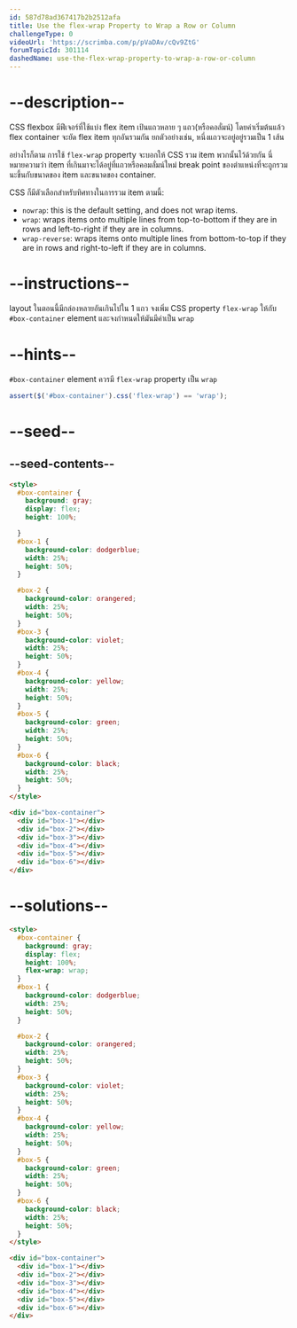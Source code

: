 ```yaml
---
id: 587d78ad367417b2b2512afa
title: Use the flex-wrap Property to Wrap a Row or Column
challengeType: 0
videoUrl: 'https://scrimba.com/p/pVaDAv/cQv9ZtG'
forumTopicId: 301114
dashedName: use-the-flex-wrap-property-to-wrap-a-row-or-column
---
```


# --description--

CSS flexbox มีฟีเจอร์ที่ใช้แบ่ง flex item เป้นแถวหลาย ๆ แถว(หรือคอลั่มน์) 
โดยค่าเริ่มต้นแล้ว flex container จะยัด flex item ทุกอันรวมกัน
ยกตัวอย่างเช่น, หนึ่งแถวจะอยู่อยู่รวมเป็น 1 เส้น

อย่างไรก็ตาม การใช้ `flex-wrap` property จะบอกให้ CSS รวม item พวกนั้นไว้ด้วยกัน
นี่หมายความว่า item ที่เกินมาจะได้อยู่ที่แถวหรือคอมลั่มน์ใหม่
break point ของตำแหน่งที่จะถูกรวมนะขึ้นกับขนาดของ item และขนาดของ container.

CSS ก็มีตัวเลือกสำหรับทิศทางในการรวม item ตามนี้:

<ul><li><code>nowrap</code>: this is the default setting, and does not wrap items.</li><li><code>wrap</code>: wraps items onto multiple lines from top-to-bottom if they are in rows and left-to-right if they are in columns.</li><li><code>wrap-reverse</code>: wraps items onto multiple lines from bottom-to-top if they are in rows and right-to-left if they are in columns.</li></ul>

# --instructions--

layout ในตอนนี้มีกล่องหลายอันเกินไปใน 1 แถว
จงเพิ่ม CSS property `flex-wrap` ให้กับ `#box-container` element
และจงกำหนดให้มันมีค่าเป็น `wrap`

# --hints--

`#box-container` element ควรมี `flex-wrap` property เป็น `wrap`

```js
assert($('#box-container').css('flex-wrap') == 'wrap');
```

# --seed--

## --seed-contents--

```html
<style>
  #box-container {
    background: gray;
    display: flex;
    height: 100%;

  }
  #box-1 {
    background-color: dodgerblue;
    width: 25%;
    height: 50%;
  }

  #box-2 {
    background-color: orangered;
    width: 25%;
    height: 50%;
  }
  #box-3 {
    background-color: violet;
    width: 25%;
    height: 50%;
  }
  #box-4 {
    background-color: yellow;
    width: 25%;
    height: 50%;
  }
  #box-5 {
    background-color: green;
    width: 25%;
    height: 50%;
  }
  #box-6 {
    background-color: black;
    width: 25%;
    height: 50%;
  }
</style>

<div id="box-container">
  <div id="box-1"></div>
  <div id="box-2"></div>
  <div id="box-3"></div>
  <div id="box-4"></div>
  <div id="box-5"></div>
  <div id="box-6"></div>
</div>
```

# --solutions--

```html
<style>
  #box-container {
    background: gray;
    display: flex;
    height: 100%;
    flex-wrap: wrap;
  }
  #box-1 {
    background-color: dodgerblue;
    width: 25%;
    height: 50%;
  }

  #box-2 {
    background-color: orangered;
    width: 25%;
    height: 50%;
  }
  #box-3 {
    background-color: violet;
    width: 25%;
    height: 50%;
  }
  #box-4 {
    background-color: yellow;
    width: 25%;
    height: 50%;
  }
  #box-5 {
    background-color: green;
    width: 25%;
    height: 50%;
  }
  #box-6 {
    background-color: black;
    width: 25%;
    height: 50%;
  }
</style>

<div id="box-container">
  <div id="box-1"></div>
  <div id="box-2"></div>
  <div id="box-3"></div>
  <div id="box-4"></div>
  <div id="box-5"></div>
  <div id="box-6"></div>
</div>
```
